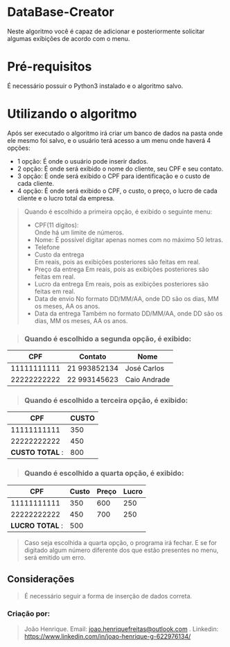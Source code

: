 # DataBase-Creator

Neste algoritmo você é capaz de adicionar e posteriormente solicitar algumas exibições de acordo com o menu.


# Pré-requisitos

É necessário possuir o Python3 instalado e o algoritmo salvo.  

# Utilizando o algoritmo
Após ser executado o algoritmo irá criar um banco de dados na pasta onde ele mesmo foi salvo, e o usuário terá acesso a um menu onde haverá 4 opções: 
- 1 opção: É onde o usuário pode inserir dados.
- 2 opção: É onde será exibido o nome do cliente, seu CPF e seu contato.
- 3 opção: É onde será exibido o CPF para identificação e o custo de cada cliente.
- 4 opção: É onde será exibido o CPF, o custo, o preço, o lucro de cada cliente e o lucro total da empresa.
> Quando é escolhido a primeira opção, é exibido o seguinte menu:
>- CPF(11 dígitos):  
>Onde há um limite de números.
>- Nome:
>É possível digitar apenas nomes com no máximo 50 letras.
>- Telefone
>- Custo da entrega    
>Em reais, pois as exibições posteriores são feitas em real.
>- Preço da entrega
>Em reais, pois as exibições posteriores são feitas em real.
>- Lucro da entrega
>Em reais, pois as exibições posteriores são feitas em real.
>- Data de envio
>No formato DD/MM/AA, onde DD são os dias, MM os meses, AA os anos.
>- Data da entrega
Também no formato DD/MM/AA, onde DD são os dias, MM os meses, AA os anos.

>### Quando é escolhido a segunda opção, é exibido:
> 
|CPF | Contato | Nome|
|--|--|--|
| 11111111111 | 21 993852134 |José Carlos|
| 22222222222 | 22 993145623 | Caio Andrade

> ### Quando é escolhido a terceira opção, é exibido: 
>
|CPF  | CUSTO  |
|--|--|
| 11111111111  |350  |
|22222222222 |450
|**CUSTO TOTAL** : |800
>### Quando é escolhido a quarta opção, é exibido:
>
| CPF |Custo  |Preço|Lucro|
|--|--|--|--|
|11111111111  | 350|600|250|
|22222222222 |450|700|250|
|**LUCRO TOTAL** : |500
>Caso seja escolhida a quarta opção, o programa irá fechar. E se for digitado algum número diferente dos que estão presentes no menu, será emitido um erro. 
## Considerações
 >É necessário seguir a forma de inserção de dados correta. 

### Criação por:
>João Henrique.
>Email: joao.henriquefreitas@outlook.com .
>Linkedin: https://www.linkedin.com/in/joao-henrique-g-622976134/
